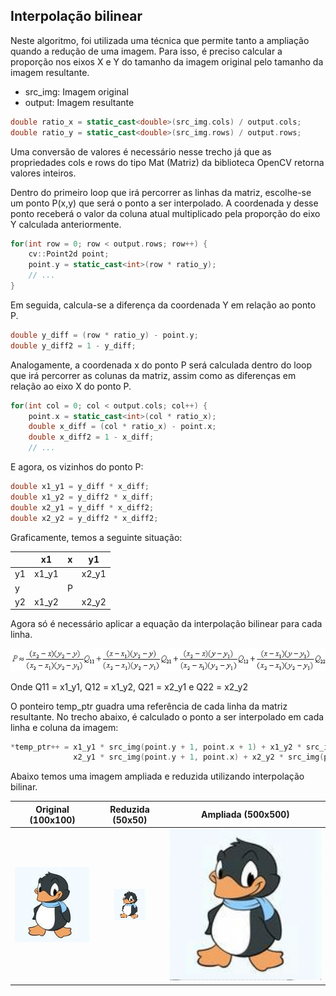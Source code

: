Interpolação bilinear
---------------------

Neste algoritmo, foi utilizada uma técnica que permite tanto a ampliação quando a redução de uma imagem. Para isso, é preciso 
calcular a proporção nos eixos X e Y do tamanho da imagem original pelo tamanho da imagem resultante.

- src_img: Imagem original
- output: Imagem resultante
```c++
double ratio_x = static_cast<double>(src_img.cols) / output.cols;
double ratio_y = static_cast<double>(src_img.rows) / output.rows;
```

Uma conversão de valores é necessário nesse trecho já que as propriedades cols e rows do tipo Mat (Matriz) da biblioteca 
OpenCV retorna valores inteiros.

Dentro do primeiro loop que irá percorrer as linhas da matriz, escolhe-se um ponto P(x,y) que será o ponto a ser interpolado. 
A coordenada y desse ponto receberá o valor da coluna atual multiplicado pela proporção do eixo Y calculada anteriormente.
```c++
for(int row = 0; row < output.rows; row++) {
    cv::Point2d point;
    point.y = static_cast<int>(row * ratio_y);
    // ...
}
```
Em seguida, calcula-se a diferença da coordenada Y em relação ao ponto P.
```c++
double y_diff = (row * ratio_y) - point.y;
double y_diff2 = 1 - y_diff;
```

Analogamente, a coordenada x do ponto P será calculada dentro do loop que irá percorrer as colunas da matriz, assim 
como as diferenças em relação ao eixo X do ponto P.
```c++
for(int col = 0; col < output.cols; col++) {
    point.x = static_cast<int>(col * ratio_x);
    double x_diff = (col * ratio_x) - point.x;
    double x_diff2 = 1 - x_diff;
    // ...
```
E agora, os vizinhos do ponto P:
```c++
double x1_y1 = y_diff * x_diff;
double x1_y2 = y_diff2 * x_diff;
double x2_y1 = y_diff * x_diff2;
double x2_y2 = y_diff2 * x_diff2;
```
Graficamente, temos a seguinte situação:

|    |   x1  | x |  y1   |
| --- | ----- | --- | ----- |
| y1 | x1_y1 |   | x2_y1 |
|  y |       | P |       |
| y2 | x1_y2 |   | x2_y2 |  

Agora só é necessário aplicar a equação da interpolação bilinear para cada linha.

![](img/bilinear_interpolation_equation.png)

Onde Q11 = x1_y1, Q12 = x1_y2, Q21 = x2_y1 e Q22 = x2_y2

O ponteiro temp_ptr guadra uma referência de cada linha da matriz resultante. No trecho abaixo, é calculado o ponto
a ser interpolado em cada linha e coluna da imagem:
```c++
*temp_ptr++ = x1_y1 * src_img(point.y + 1, point.x + 1) + x1_y2 * src_img(point.y, point.x + 1) +
              x2_y1 * src_img(point.y + 1, point.x) + x2_y2 * src_img(point.y, point.x);
```              

Abaixo temos uma imagem ampliada e reduzida utilizando interpolação bilinar.

|  Original (100x100)  |  Reduzida (50x50)  | Ampliada (500x500) |
| :---: | :-----: | :---: |
| ![](img/tux.jpg) |  ![](img/tux-bilinear-50.jpg) | ![](img/tux-bilinear-500.jpg)  |
